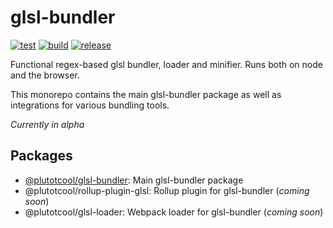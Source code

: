 # glsl-bundler

[![test](https://github.com/plutotcool/glsl-bundler/actions/workflows/test.yml/badge.svg)](https://github.com/plutotcool/glsl-bundler/actions/workflows/test.yml)
[![build](https://github.com/plutotcool/glsl-bundler/actions/workflows/build.yml/badge.svg)](https://github.com/plutotcool/glsl-bundler/actions/workflows/build.yml)
[![release](https://github.com/plutotcool/glsl-bundler/actions/workflows/release.yml/badge.svg)](https://github.com/plutotcool/glsl-bundler/actions/workflows/release.yml)

Functional regex-based glsl bundler, loader and minifier. Runs both on node and the browser.

This monorepo contains the main glsl-bundler package as well as integrations for various bundling tools.

*Currently in alpha*

## Packages

- [@plutotcool/glsl-bundler](packages/glsl-bundler): Main glsl-bundler package
- @plutotcool/rollup-plugin-glsl: Rollup plugin for glsl-bundler (*coming soon*)
- @plutotcool/glsl-loader: Webpack loader for glsl-bundler (*coming soon*)
